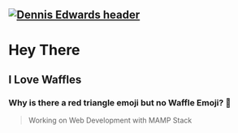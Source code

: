 ## [![Dennis Edwards header](https://github.com/snowhuggervt/snowhuggervt/images/fight_powerbook.jpg)](https://google.com)
# **Hey There**
## **I Love Waffles**


### **Why is there a red triangle emoji but no Waffle Emoji?** :small_red_triangle:

> Working on Web Development with MAMP Stack
<!--
- 🔭 I’m currently working on ...
- 🌱 I’m currently learning ...
- 👯 I’m looking to collaborate on ...
- 🤔 I’m looking for help with ...
- 💬 Ask me about ...
- 📫 How to reach me: ...
- 😄 Pronouns: ...
- ⚡ Fun fact: ...
-->
